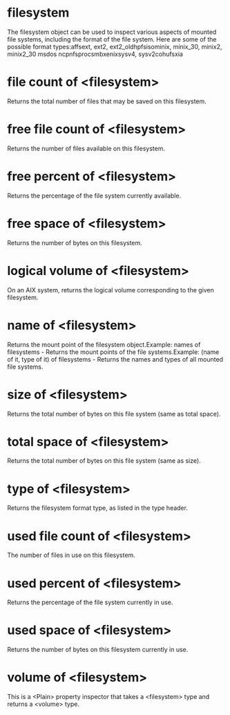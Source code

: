# filesystem

The filesystem object can be used to inspect various aspects of mounted file systems, including the format of the file system. Here are some of the possible format types:affsext, ext2, ext2_oldhpfsisominix, minix_30, minix2, minix2_30 msdos ncpnfsprocsmbxenixsysv4, sysv2cohufsxia

# file count of &lt;filesystem&gt;

Returns the total number of files that may be saved on this filesystem.

# free file count of &lt;filesystem&gt;

Returns the number of files available on this filesystem.

# free percent of &lt;filesystem&gt;

Returns the percentage of the file system currently available.

# free space of &lt;filesystem&gt;

Returns the number of bytes on this filesystem.

# logical volume of &lt;filesystem&gt;

On an AIX system, returns the logical volume corresponding to the given filesystem.

# name of &lt;filesystem&gt;

Returns the mount point of the filesystem object.Example: names of filesystems - Returns the mount points of the file systems.Example: (name of it, type of it) of filesystems - Returns the names and types of all mounted file systems.

# size of &lt;filesystem&gt;

Returns the total number of bytes on this file system (same as total space).

# total space of &lt;filesystem&gt;

Returns the total number of bytes on this file system (same as size).

# type of &lt;filesystem&gt;

Returns the filesystem format type, as listed in the type header.

# used file count of &lt;filesystem&gt;

The number of files in use on this filesystem.

# used percent of &lt;filesystem&gt;

Returns the percentage of the file system currently in use.

# used space of &lt;filesystem&gt;

Returns the number of bytes on this filesystem currently in use.

# volume of &lt;filesystem&gt;

This is a &lt;Plain&gt; property inspector that takes a &lt;filesystem&gt; type and returns a &lt;volume&gt; type.

